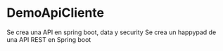 # DemoApiCliente
Se crea una API en spring boot, data y security
Se crea un happypad de una API REST en Spring boot
